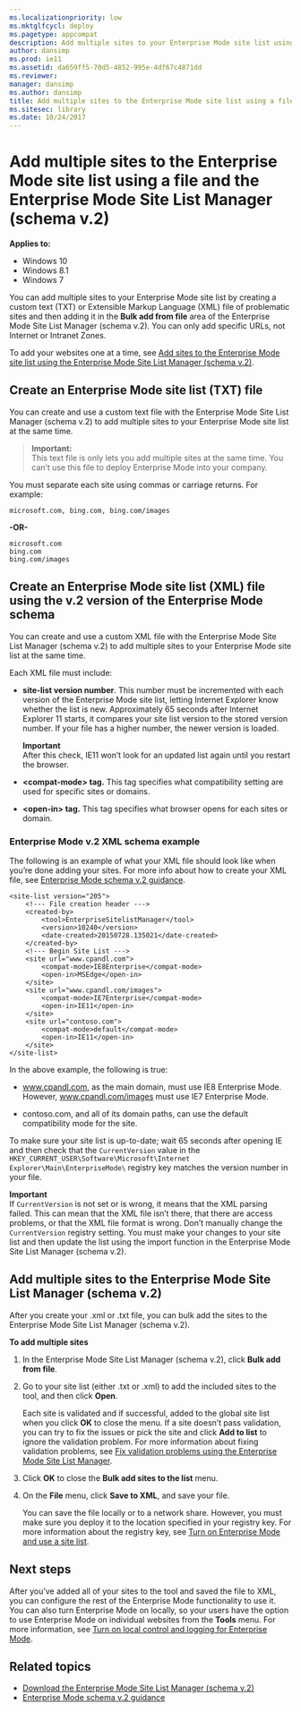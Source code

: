 ```yaml
---
ms.localizationpriority: low
ms.mktglfcycl: deploy
ms.pagetype: appcompat
description: Add multiple sites to your Enterprise Mode site list using a file and the Enterprise Mode Site List Manager (schema v.2).
author: dansimp
ms.prod: ie11
ms.assetid: da659ff5-70d5-4852-995e-4df67c4871dd
ms.reviewer: 
manager: dansimp
ms.author: dansimp
title: Add multiple sites to the Enterprise Mode site list using a file and the Enterprise Mode Site List Manager (schema v.2) (Internet Explorer 11 for IT Pros)
ms.sitesec: library
ms.date: 10/24/2017
---
```



# Add multiple sites to the Enterprise Mode site list using a file and the Enterprise Mode Site List Manager (schema v.2)

**Applies to:**

-   Windows 10
-   Windows 8.1
-   Windows 7

You can add multiple sites to your Enterprise Mode site list by creating a custom text (TXT) or Extensible Markup Language (XML) file of problematic sites and then adding it in the **Bulk add from file** area of the Enterprise Mode Site List Manager (schema v.2). You can only add specific URLs, not Internet or Intranet Zones.

To add your websites one at a time, see [Add sites to the Enterprise Mode site list using the Enterprise Mode Site List Manager (schema v.2)](add-single-sites-to-enterprise-mode-site-list-using-the-version-2-enterprise-mode-tool.md).

## Create an Enterprise Mode site list (TXT) file

You can create and use a custom text file with the Enterprise Mode Site List Manager (schema v.2) to add multiple sites to your Enterprise Mode site list at the same time.

>**Important:**<br>This text file is only lets you add multiple sites at the same time. You can’t use this file to deploy Enterprise Mode into your company.

You must separate each site using commas or carriage returns. For example:

```
microsoft.com, bing.com, bing.com/images
```
**-OR-**

```
microsoft.com
bing.com
bing.com/images
```

## Create an Enterprise Mode site list (XML) file using the v.2 version of the Enterprise Mode schema

You can create and use a custom XML file with the Enterprise Mode Site List Manager (schema v.2) to add multiple sites to your Enterprise Mode site list at the same time.

Each XML file must include:

-   **site-list version number**. This number must be incremented with each version of the Enterprise Mode site list, letting Internet Explorer know whether the list is new. Approximately 65 seconds after Internet Explorer 11 starts, it compares your site list version to the stored version number. If your file has a higher number, the newer version is loaded. <p>**Important**<br>After this check, IE11 won’t look for an updated list again until you restart the browser. 

-   **&lt;compat-mode&gt; tag.** This tag specifies what compatibility setting are used for specific sites or domains.

-   **&lt;open-in&gt; tag.** This tag specifies what browser opens for each sites or domain.

### Enterprise Mode v.2 XML schema example

The following is an example of what your XML file should look like when you’re done adding your sites. For more info about how to create your XML file, see [Enterprise Mode schema v.2 guidance](enterprise-mode-schema-version-2-guidance.md).

```
<site-list version="205">
    <!--- File creation header --->
    <created-by>
        <tool>EnterpriseSitelistManager</tool>
        <version>10240</version>
        <date-created>20150728.135021</date-created>
    </created-by>
    <!--- Begin Site List ---> 
    <site url="www.cpandl.com">
        <compat-mode>IE8Enterprise</compat-mode>
        <open-in>MSEdge</open-in>
    </site>
    <site url="www.cpandl.com/images">
        <compat-mode>IE7Enterprise</compat-mode>
        <open-in>IE11</open-in>
    </site>
    <site url="contoso.com">
        <compat-mode>default</compat-mode>
        <open-in>IE11</open-in>
    </site>
</site-list>
```
In the above example, the following is true:

-   www.cpandl.com, as the main domain, must use IE8 Enterprise Mode. However, www.cpandl.com/images must use IE7 Enterprise Mode.

-   contoso.com, and all of its domain paths, can use the default compatibility mode for the site.

To make sure your site list is up-to-date; wait 65 seconds after opening IE and then check that the `CurrentVersion` value in the `HKEY_CURRENT_USER\Software\Microsoft\Internet Explorer\Main\EnterpriseMode\` registry key matches the version number in your file. <p>**Important**<br>If `CurrentVersion` is not set or is wrong, it means that the XML parsing failed. This can mean that the XML file isn’t there, that there are access problems, or that the XML file format is wrong. Don’t manually change the `CurrentVersion` registry setting. You must make your changes to your site list and then update the list using the import function in the Enterprise Mode Site List Manager (schema v.2).

## Add multiple sites to the Enterprise Mode Site List Manager (schema v.2)
After you create your .xml or .txt file, you can bulk add the sites to the Enterprise Mode Site List Manager (schema v.2).

 **To add multiple sites**

1.  In the Enterprise Mode Site List Manager (schema v.2), click **Bulk add from file**.

2.  Go to your site list (either .txt or .xml) to add the included sites to the tool, and then click **Open**.<p>
Each site is validated and if successful, added to the global site list when you click **OK** to close the menu. If a site doesn’t pass validation, you can try to fix the issues or pick the site and click **Add to list** to ignore the validation problem. For more information about fixing validation problems, see [Fix validation problems using the Enterprise Mode Site List Manager](fix-validation-problems-using-the-enterprise-mode-site-list-manager.md).

3.  Click **OK** to close the **Bulk add sites to the list** menu.

4.  On the **File** menu, click **Save to XML**, and save your file.<p>
You can save the file locally or to a network share. However, you must make sure you deploy it to the location specified in your registry key. For more information about the registry key, see [Turn on Enterprise Mode and use a site list](turn-on-enterprise-mode-and-use-a-site-list.md).

## Next steps
After you’ve added all of your sites to the tool and saved the file to XML, you can configure the rest of the Enterprise Mode functionality to use it. You can also turn Enterprise Mode on locally, so your users have the option to use Enterprise Mode on individual websites from the **Tools** menu. For more information, see [Turn on local control and logging for Enterprise Mode](turn-on-local-control-and-logging-for-enterprise-mode.md).

## Related topics
- [Download the Enterprise Mode Site List Manager (schema v.2)](https://go.microsoft.com/fwlink/p/?LinkId=716853)
- [Enterprise Mode schema v.2 guidance](enterprise-mode-schema-version-2-guidance.md)
 

 



